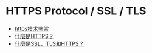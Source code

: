 # HTTPS Protocol / SSL / TLS

- [https技术鉴赏](https://www.youtube.com/watch?v=vVbLSba6vOI&ab_channel=Ele%E5%AE%9E%E9%AA%8C%E5%AE%A4)
- [什麼是HTTPS？](https://www.google.com/search?q=HTTPS+%E6%98%AF%E4%BB%80%E9%BA%BC&rlz=1C5CHFA_enTW1037TW1037&oq=HTTPS+%E6%98%AF%E4%BB%80%E9%BA%BC&gs_lcrp=EgZjaHJvbWUyCQgAEEUYORiABKgCALACAA&sourceid=chrome&ie=UTF-8)
- [什麼是SSL、TLS和HTTPS？](https://www.digicert.com/tw/what-is-ssl-tls-and-https)
